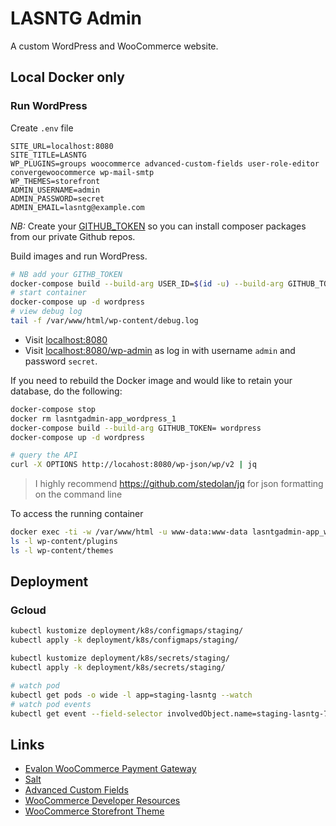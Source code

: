 # LASNTG Admin 

A custom WordPress and WooCommerce website.

## Local Docker only

### Run WordPress

Create `.env` file

```
SITE_URL=localhost:8080
SITE_TITLE=LASNTG
WP_PLUGINS=groups woocommerce advanced-custom-fields user-role-editor convergewoocommerce wp-mail-smtp
WP_THEMES=storefront
ADMIN_USERNAME=admin
ADMIN_PASSWORD=secret
ADMIN_EMAIL=lasntg@example.com
```

_NB:_ Create your [GITHUB_TOKEN](https://github.com/settings/tokens/new?scopes=repo,read:packages&description=Install%20packages) so you can install composer packages from our private Github repos.

Build images and run WordPress.

```sh
# NB add your GITHB_TOKEN 
docker-compose build --build-arg USER_ID=$(id -u) --build-arg GITHUB_TOKEN=
# start container
docker-compose up -d wordpress
# view debug log
tail -f /var/www/html/wp-content/debug.log
```

- Visit [localhost:8080](http://localhost:8080)
- Visit [localhost:8080/wp-admin](http://localhost:/wp-login.php) as log in with username `admin` and password `secret`.

If you need to rebuild the Docker image and would like to retain your database, do the following:

```sh
docker-compose stop
docker rm lasntgadmin-app_wordpress_1
docker-compose build --build-arg GITHUB_TOKEN= wordpress
docker-compose up -d wordpress
```

```sh
# query the API
curl -X OPTIONS http://locahost:8080/wp-json/wp/v2 | jq
```

> I highly recommend https://github.com/stedolan/jq for json formatting on the command line

To access the running container

```sh
docker exec -ti -w /var/www/html -u www-data:www-data lasntgadmin-app_wordpress_1 bash
ls -l wp-content/plugins
ls -l wp-content/themes
```

## Deployment

### Gcloud

```sh
kubectl kustomize deployment/k8s/configmaps/staging/
kubectl apply -k deployment/k8s/configmaps/staging/

kubectl kustomize deployment/k8s/secrets/staging/
kubectl apply -k deployment/k8s/secrets/staging/
```

```sh
# watch pod
kubectl get pods -o wide -l app=staging-lasntg --watch
# watch pod events
kubectl get event --field-selector involvedObject.name=staging-lasntg-7788ffdbb7-nkn87 --watch
```

## Links

- [Evalon WooCommerce Payment Gateway](https://developer.elavon.com/na/docs/converge/1.0.0/integration-guide/shopping_carts/woocommerce_installation_guide)
- [Salt](https://api.wordpress.org/secret-key/1.1/salt)
- [Advanced Custom Fields](https://www.advancedcustomfields.com/resources)
- [WooCommerce Developer Resources](https://developer.woocommerce.com/)
- [WooCommerce Storefront Theme](https://woocommerce.com/documentation/themes/storefront/)
